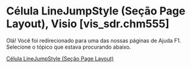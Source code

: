 
# Célula LineJumpStyle (Seção Page Layout), Visio [vis_sdr.chm555]

Olá! Você foi redirecionado para uma das nossas páginas de Ajuda F1. Selecione o tópico que estava procurando abaixo.

[Célula LineJumpStyle (Seção Page Layout)](http://msdn.microsoft.com/library/89f16674-ee1f-f5f9-9830-7bcc52e3a068%28Office.15%29.aspx)
